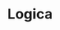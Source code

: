 ---
codehost: https://github.com/EvgSkv/logica
logohandle: logicadev
sort: logica
title: Logica
website: https://logica.dev/
---